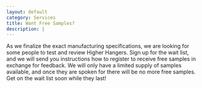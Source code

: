 ```yaml
---
layout: default
category: Services
title: Want Free Samples?
description: |
---
```

As we finalize the exact manufacturing specifications, we are looking for some people to test and review Higher Hangers. Sign up for the wait list, and we will send you instructions how to register to receive free samples in exchange for feedback. We will only have a limited supply of samples available, and once they are spoken for there will be no more free samples. Get on the wait list soon while they last!